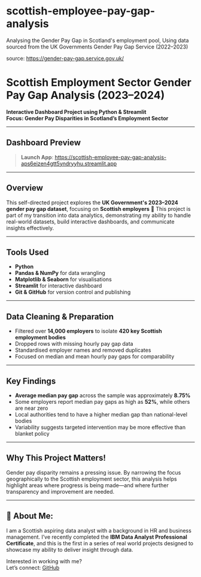 # scottish-employee-pay-gap-analysis
Analysing the Gender Pay Gap in Scotland's employment pool, Using data sourced from the UK Governments Gender Pay Gap Service (2022–2023)

source: https://gender-pay-gap.service.gov.uk/

# Scottish Employment Sector Gender Pay Gap Analysis (2023–2024)

 **Interactive Dashboard Project using Python & Streamlit**  
 **Focus: Gender Pay Disparities in Scotland’s Employment Sector**

---

## Dashboard Preview

>  **Launch App**: https://scottish-employee-pay-gap-analysis-aps6eizen4gtt5yndryyhu.streamlit.app

---

## Overview

This self-directed project explores the **UK Government's 2023–2024 gender pay gap dataset**, focusing on **Scottish employers** 🏴󠁧󠁢󠁳󠁣󠁴󠁿 
This project is part of my transition into data analytics, demonstrating my ability to handle real-world datasets, build interactive dashboards, and communicate insights effectively.

---

## Tools Used

- **Python**  
- **Pandas & NumPy** for data wrangling  
- **Matplotlib & Seaborn** for visualisations  
- **Streamlit** for interactive dashboard  
- **Git & GitHub** for version control and publishing

---

## Data Cleaning & Preparation

- Filtered over **14,000 employers** to isolate **420 key Scottish employment bodies**
- Dropped rows with missing hourly pay gap data
- Standardised employer names and removed duplicates
- Focused on median and mean hourly pay gaps for comparability

---

## Key Findings

- **Average median pay gap** across the sample was approximately **8.75%**
- Some employers report median pay gaps as high as **52%**, while others are near zero
- Local authorities tend to have a higher median gap than national-level bodies
- Variability suggests targeted intervention may be more effective than blanket policy

---

## Why This Project Matters!

Gender pay disparity remains a pressing issue. By narrowing the focus geographically to the Scottish employment sector, this analysis helps highlight areas where progress is being made—and where further transparency and improvement are needed.

---

## 👋 About Me:

I am a Scottish aspiring data analyst with a background in HR and business management. I’ve recently completed the **IBM Data Analyst Professional Certificate**, and this is the first in a series of real world projects designed to showcase my ability to deliver insight through data.

Interested in working with me?  
Let’s connect: [GitHub](https://github.com/LiamsPython)



